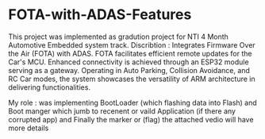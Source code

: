 # FOTA-with-ADAS-Features
This project was implemented as gradution project for NTI 4 Month Automotive Embedded system track.
Discribtion :
Integrates Firmware Over the Air (FOTA) with ADAS. FOTA facilitates efficient remote updates for the Car's MCU. Enhanced connectivity is achieved through an ESP32 module serving as a gateway. Operating in Auto Parking, Collision Avoidance, and RC Car modes, the system showcases the versatility of ARM architecture in delivering functionalities.

My role : was implementing BootLoader (which flashing data into Flash)  and Boot manger which jumb to recenent  or vaild Application (if there any corrupted app)  and Finally the marker or (flag)
the attached vedio will have more details
